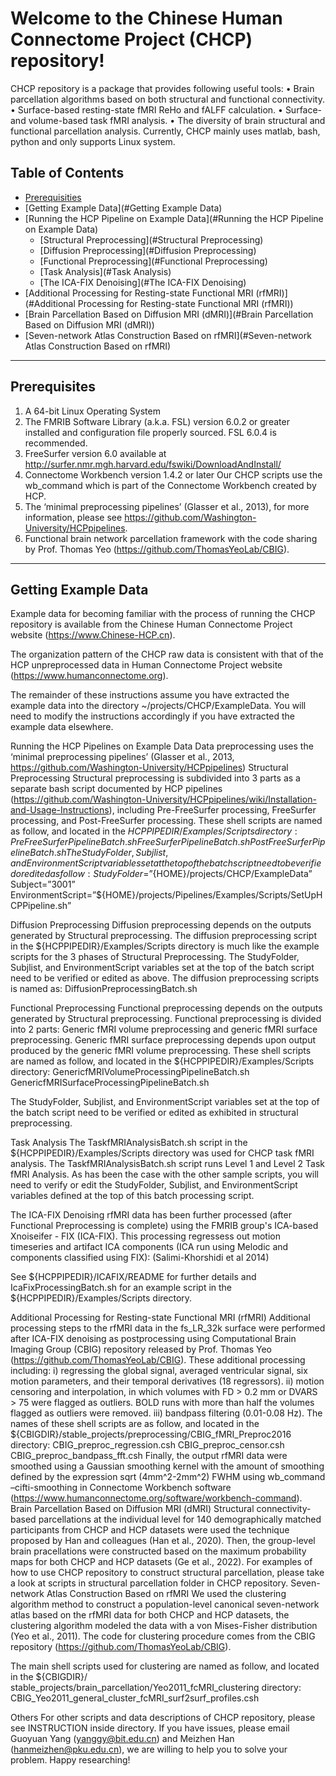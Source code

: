 # Welcome to the Chinese Human Connectome Project (CHCP) repository!
CHCP repository is a package that provides following useful tools:
•	Brain parcellation algorithms based on both structural and functional connectivity.
•	Surface-based resting-state fMRI ReHo and fALFF calculation.
•	Surface- and volume-based task fMRI analysis.
•	The diversity of brain structural and functional parcellation analysis.
Currently, CHCP mainly uses matlab, bash, python and only supports Linux system.

## Table of Contents
* [Prerequisities](#Prerequisities)
* [Getting Example Data](#Getting Example Data)
* [Running the HCP Pipeline on Example Data](#Running the HCP Pipeline on Example Data)
  * [Structural Preprocessing](#Structural Preprocessing)
  * [Diffusion Preprocessing](#Diffusion Preprocessing)
  * [Functional Preprocessing](#Functional Preprocessing)
  * [Task Analysis](#Task Analysis)
  * [The ICA-FIX Denoising](#The ICA-FIX Denoising)
* [Additional Processing for Resting-state Functional MRI (rfMRI)](#Additional Processing for Resting-state Functional MRI (rfMRI))
* [Brain Parcellation Based on Diffusion MRI (dMRI)](#Brain Parcellation Based on Diffusion MRI (dMRI))
* [Seven-network Atlas Construction Based on rfMRI](#Seven-network Atlas Construction Based on rfMRI)

-----

<a id="prerequisites"></a>
## Prerequisites

1.	A 64-bit Linux Operating System
2.	The FMRIB Software Library (a.k.a. FSL) version 6.0.2 or greater installed and configuration file properly sourced. FSL 6.0.4 is recommended.
3.	FreeSurfer version 6.0 available at http://surfer.nmr.mgh.harvard.edu/fswiki/DownloadAndInstall/
4.	Connectome Workbench version 1.4.2 or later Our CHCP scripts use the wb_command which is part of the Connectome Workbench created by HCP. 
5.	The ‘minimal preprocessing pipelines’ (Glasser et al., 2013), for more information, please see https://github.com/Washington-University/HCPpipelines.
6.	Functional brain network parcellation framework with the code sharing by Prof. Thomas Yeo (https://github.com/ThomasYeoLab/CBIG).

-----

<a id="Getting Example Data"></a>
## Getting Example Data

Example data for becoming familiar with the process of running the CHCP repository is available from the Chinese Human Connectome Project website (https://www.Chinese-HCP.cn).

The organization pattern of the CHCP raw data is consistent with that of the HCP unpreprocessed data in Human Connectome Project website (https://www.humanconnectome.org). 

The remainder of these instructions assume you have extracted the example data into the directory ~/projects/CHCP/ExampleData. You will need to modify the instructions accordingly if you have extracted the example data elsewhere.

Running the HCP Pipelines on Example Data
Data preprocessing uses the ‘minimal preprocessing pipelines’ (Glasser et al., 2013, https://github.com/Washington-University/HCPpipelines)
Structural Preprocessing
Structural preprocessing is subdivided into 3 parts as a separate bash script documented by HCP pipelines (https://github.com/Washington-University/HCPpipelines/wiki/Installation-and-Usage-Instructions), including Pre-FreeSurfer processing, FreeSurfer processing, and Post-FreeSurfer processing.
These shell scripts are named as follow, and located in the ${HCPPIPEDIR}/Examples/Scripts directory:
PreFreeSurferPipelineBatch.sh
FreeSurferPipelineBatch.sh
PostFreeSurferPipelineBatch.sh
The StudyFolder, Subjlist, and EnvironmentScript variables set at the top of the batch script need to be verified or edited as follow:
StudyFolder=”${HOME}/projects/CHCP/ExampleData”
Subject=”3001”
EnvironmentScript=”${HOME}/projects/Pipelines/Examples/Scripts/SetUpHCPPipeline.sh”

Diffusion Preprocessing
Diffusion preprocessing depends on the outputs generated by Structural preprocessing. The diffusion preprocessing script in the ${HCPPIPEDIR}/Examples/Scripts directory is much like the example scripts for the 3 phases of Structural Preprocessing. The StudyFolder, Subjlist, and EnvironmentScript variables set at the top of the batch script need to be verified or edited as above. The diffusion preprocessing scripts is named as: DiffusionPreprocessingBatch.sh

Functional Preprocessing
Functional preprocessing depends on the outputs generated by Structural preprocessing. Functional preprocessing is divided into 2 parts: Generic fMRI volume preprocessing and generic fMRI surface preprocessing. Generic fMRI surface preprocessing depends upon output produced by the generic fMRI volume preprocessing. 
These shell scripts are named as follow, and located in the ${HCPPIPEDIR}/Examples/Scripts directory:
GenericfMRIVolumeProcessingPipelineBatch.sh
GenericfMRISurfaceProcessingPipelineBatch.sh

The StudyFolder, Subjlist, and EnvironmentScript variables set at the top of the batch script need to be verified or edited as exhibited in structural preprocessing.

Task Analysis
The TaskfMRIAnalysisBatch.sh script in the ${HCPPIPEDIR}/Examples/Scripts directory was used for CHCP task fMRI analysis.
The TaskfMRIAnalysisBatch.sh script runs Level 1 and Level 2 Task fMRI Analysis. As has been the case with the other sample scripts, you will need to verify or edit the StudyFolder, Subjlist, and EnvironmentScript variables defined at the top of this batch processing script. 

The ICA-FIX Denoising
rfMRI data has been further processed (after Functional Preprocessing is complete) using the FMRIB group's ICA-based Xnoiseifer - FIX (ICA-FIX). This processing regressess out motion timeseries and artifact ICA components (ICA run using Melodic and components classified using FIX): (Salimi-Khorshidi et al 2014)

See ${HCPPIPEDIR}/ICAFIX/README for further details and IcaFixProcessingBatch.sh for an example script in the ${HCPPIPEDIR}/Examples/Scripts directory.

Additional Processing for Resting-state Functional MRI (rfMRI)
Additional processing steps to the rfMRI data in the fs_LR_32k surface were performed after ICA-FIX denoising as postprocessing using Computational Brain Imaging Group (CBIG) repository released by Prof. Thomas Yeo (https://github.com/ThomasYeoLab/CBIG). These additional processing including: i) regressing the global signal, averaged ventricular signal, six motion parameters, and their temporal derivatives (18 regressors). ii) motion censoring and interpolation, in which volumes with FD > 0.2 mm or DVARS > 75 were flagged as outliers. BOLD runs with more than half the volumes flagged as outliers were removed. iii) bandpass filtering (0.01-0.08 Hz).
The names of these shell scripts are as follow, and located in the ${CBIGDIR}/stable_projects/preprocessing/CBIG_fMRI_Preproc2016 directory:
CBIG_preproc_regression.csh
CBIG_preproc_censor.csh
CBIG_preproc_bandpass_fft.csh
Finally, the output rfMRI data were smoothed using a Gaussian smoothing kernel with the amount of smoothing defined by the expression sqrt (4mm^2-2mm^2) FWHM using wb_command –cifti-smoothing in Connectome Workbench software (https://www.humanconnectome.org/software/workbench-command).
Brain Parcellation Based on Diffusion MRI (dMRI)
Structural connectivity-based parcellations at the individual level for 140 demographically matched participants from CHCP and HCP datasets were used the technique proposed by Han and colleagues (Han et al., 2020). Then, the group-level brain pracellations were constructed based on the maximum probability maps for both CHCP and HCP datasets (Ge et al., 2022). For examples of how to use CHCP repository to construct structural parcellation, please take a look at scripts in structural parcellation folder in CHCP repository.
Seven-network Atlas Construction Based on rfMRI
We used the clustering algorithm method to construct a population-level canonical seven-network atlas based on the rfMRI data for both CHCP and HCP datasets, the clustering algorithm modeled the data with a von Mises-Fisher distribution (Yeo et al., 2011). The code for clustering procedure comes from the CBIG repository (https://github.com/ThomasYeoLab/CBIG). 

The main shell scripts used for clustering are named as follow, and located in the ${CBIGDIR}/ stable_projects/brain_parcellation/Yeo2011_fcMRI_clustering directory:
CBIG_Yeo2011_general_cluster_fcMRI_surf2surf_profiles.csh

Others
For other scripts and data descriptions of CHCP repository, please see INSTRUCTION inside directory. If you have issues, please email Guoyuan Yang (yanggy@bit.edu.cn) and Meizhen Han (hanmeizhen@pku.edu.cn), we are willing to help you to solve your problem.
Happy researching!
